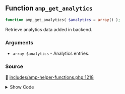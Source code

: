 ## Function `amp_get_analytics`

```php
function amp_get_analytics( $analytics = array() );
```

Retrieve analytics data added in backend.

### Arguments

* `array $analytics` - Analytics entries.

### Source

:link: [includes/amp-helper-functions.php:1218](../../includes/amp-helper-functions.php#L1218-L1248)

<details>
<summary>Show Code</summary>

```php
function amp_get_analytics( $analytics = [] ) {
	$analytics_entries = AMP_Options_Manager::get_option( Option::ANALYTICS, [] );

	/**
	 * Add amp-analytics tags.
	 *
	 * This filter allows you to easily insert any amp-analytics tags without needing much heavy lifting.
	 * This filter should be used to alter entries for transitional mode.
	 *
	 * @since 0.7
	 *
	 * @param array $analytics_entries An associative array of the analytics entries we want to output. Each array entry must have a unique key, and the value should be an array with the following keys: `type`, `attributes`, `config_data`. See readme for more details.
	 */
	$analytics_entries = apply_filters( 'amp_analytics_entries', $analytics_entries );

	if ( ! $analytics_entries ) {
		return $analytics;
	}

	foreach ( $analytics_entries as $entry_id => $entry ) {
		if ( ! isset( $entry['attributes'] ) ) {
			$entry['attributes'] = [];
		}
		if ( ! isset( $entry['config_data'] ) && isset( $entry['config'] ) && is_string( $entry['config'] ) ) {
			$entry['config_data'] = json_decode( $entry['config'] );
		}
		$analytics[ $entry_id ] = $entry;
	}

	return $analytics;
}
```

</details>
